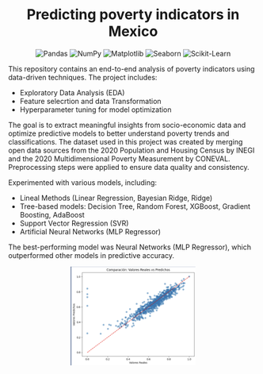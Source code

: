 <div align="center"> 
  
  # Predicting poverty indicators in Mexico
  
  ![Pandas](https://img.shields.io/badge/Pandas-2C2D72?style=for-the-badge&logo=pandas&logoColor=white)
  ![NumPy](https://img.shields.io/badge/NumPy-013243?style=for-the-badge&logo=numpy&logoColor=white)
  ![Matplotlib](https://img.shields.io/badge/Matplotlib-11557c?style=for-the-badge)
  ![Seaborn](https://img.shields.io/badge/Seaborn-0081A5?style=for-the-badge)
  ![Scikit-Learn](https://img.shields.io/badge/Scikit--Learn-F7931E?style=for-the-badge&logo=scikitlearn&logoColor=white)

  </div>
This repository contains an end-to-end analysis of poverty indicators using data-driven techniques. The project includes:

- Exploratory Data Analysis (EDA)
- Feature selecrtion and data Transformation
- Hyperparameter tuning for model optimization

The goal is to extract meaningful insights from socio-economic data and optimize predictive models to better understand poverty trends and classifications.
The dataset used in this project was created by merging open data sources from the 2020 Population and Housing Census by INEGI and the 2020 Multidimensional Poverty Measurement by CONEVAL. Preprocessing steps were applied to ensure data quality and consistency.

Experimented with various models, including:
- Lineal Methods (Linear Regression, Bayesian Ridge,
Ridge)
- Tree-based models: Decision Tree, Random Forest, XGBoost, Gradient Boosting, AdaBoost
- Support Vector Regression (SVR)
- Artificial Neural Networks (MLP Regressor)

The best-performing model was Neural Networks (MLP Regressor), which outperformed other models in predictive accuracy.
<div align="center">
<img src="chosen-model-results.png" width="50%">

</div>

